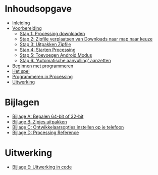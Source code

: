 [](voorblad.md)

# Inhoudsopgave
-  [Inleiding](Inleiding.md)
-  [Voorbereiding]()
   -  [Stap 1: Processing downloaden](voorbereiding-stap1.md)   
   -  [Stap 2: Zipfile verplaatsen van Downloads naar map naar keuze](voorbereiding-stap2.md)
   -  [Stap 3: Uitpakken Zipfile](voorbereiding-stap3.md)
   -  [Stap 4: Starten Processing](voorbereiding-stap4.md)
   -  [Stap 5: Toevoegen Android Modus](voorbereiding-stap5.md)
   -  [Stap 6: 'Automatische aanvulling' aanzetten](voorbereiding-stap6.md)
-  [Beginnen met programmeren](beginnen-met-programmeren.md)
-  [Het spel](het-spel.md)
-  [Programmeren in Processing](programmeren-in-processing.md)
-  [Uitwerking](uitwerking.md)

# Bijlagen
-  [Bijlage A: Bepalen 64-bit of 32-bit](bijlage-a.md)
-  [Bijlage B: Zipjes uitpakken](bijlage-b.md)
-  [Bijlage C: Ontwikkelaarsopties instellen op je telefoon](bijlage-c.md)
-  [Bijlage D: Processing Reference](bijlage-d.md)

# Uitwerking
-  [Bijlage E: Uitwerking in code](bijlage-e-code-corana-chaser.md)

